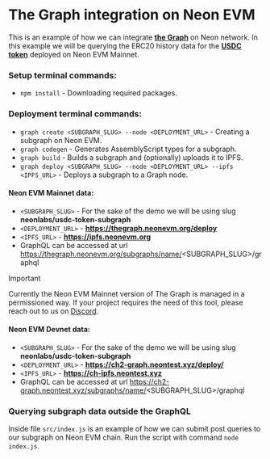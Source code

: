 # The Graph integration on Neon EVM

This is an example of how we can integrate **[the Graph](https://thegraph.com/)** on Neon network. In this example we will be querying the ERC20 history data for the **[USDC token](https://neonscan.org/address/0xea6b04272f9f62f997f666f07d3a974134f7ffb9)** deployed on Neon EVM Mainnet.

### Setup terminal commands:

- `npm install` - Downloading required packages.

### Deployment terminal commands:

- `graph create <SUBGRAPH_SLUG> --node <DEPLOYMENT_URL>` - Creating a subgraph on Neon EVM.
- `graph codegen` - Generates AssemblyScript types for a subgraph.
- `graph build` - Builds a subgraph and (optionally) uploads it to IPFS.
- `graph deploy <SUBGRAPH_SLUG> --node <DEPLOYMENT_URL> --ipfs <IPFS_URL>` - Deploys a subgraph to a Graph node.

#### Neon EVM Mainnet data:

- `<SUBGRAPH_SLUG>` - For the sake of the demo we will be using slug **neonlabs/usdc-token-subgraph**
- `<DEPLOYMENT_URL>` - **https://thegraph.neonevm.org/deploy**
- `<IPFS_URL>` - **https://ipfs.neonevm.org**
- GraphQL can be accessed at url https://thegraph.neonevm.org/subgraphs/name/<SUBGRAPH_SLUG>/graphql

> [!IMPORTANT]  
> Currently the Neon EVM Mainnet version of The Graph is managed in a permissioned way. If your project requires the need of this tool, please reach out to us on [Discord](http://discord.com/invite/neonevm).

#### Neon EVM Devnet data:

- `<SUBGRAPH_SLUG>` - For the sake of the demo we will be using slug **neonlabs/usdc-token-subgraph**
- `<DEPLOYMENT_URL>` - **https://ch2-graph.neontest.xyz/deploy/**
- `<IPFS_URL>` - **https://ch-ipfs.neontest.xyz**
- GraphQL can be accessed at url https://ch2-graph.neontest.xyz/subgraphs/name/<SUBGRAPH_SLUG>/graphql

### Querying subgraph data outside the GraphQL

Inside file `src/index.js` is an example of how we can submit post queries to our subgraph on Neon EVM chain. Run the script with command `node index.js`.
